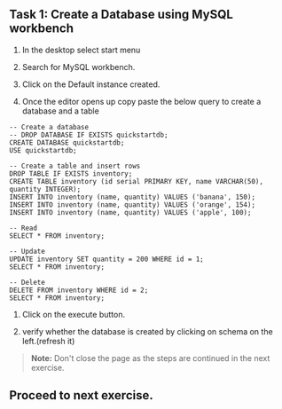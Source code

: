 ## Task 1: Create a Database using MySQL workbench

1. In the desktop select start menu

1. Search for MySQL workbench.

1.  Click on the Default instance created.

1. Once the editor opens up copy paste the below query to create a database and a table  

  ```
  -- Create a database
  -- DROP DATABASE IF EXISTS quickstartdb;
  CREATE DATABASE quickstartdb;
  USE quickstartdb;
  
  -- Create a table and insert rows
  DROP TABLE IF EXISTS inventory;
  CREATE TABLE inventory (id serial PRIMARY KEY, name VARCHAR(50), quantity INTEGER);
  INSERT INTO inventory (name, quantity) VALUES ('banana', 150);
  INSERT INTO inventory (name, quantity) VALUES ('orange', 154);
  INSERT INTO inventory (name, quantity) VALUES ('apple', 100);
  
  -- Read
  SELECT * FROM inventory;
  
  -- Update
  UPDATE inventory SET quantity = 200 WHERE id = 1;
  SELECT * FROM inventory;
  
  -- Delete
  DELETE FROM inventory WHERE id = 2;
  SELECT * FROM inventory;
  
  ```
1. Click on the execute button.

1. verify whether the database is created by clicking on schema on the left.(refresh it)

  >**Note:** Don't close the page as the steps are continued in the next exercise.

## Proceed to next exercise.

